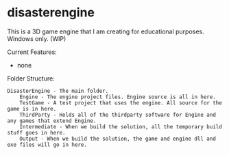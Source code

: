 # disasterengine
This is a 3D game engine that I am creating for educational purposes. Windows only. (WIP)

Current Features:
- none

Folder Structure:

	DisasterEngine - The main folder. 
		Engine - The engine project files. Engine source is all in here.  
		TestGame - A test project that uses the engine. All source for the game is in here.  
		ThirdParty - Holds all of the thirdparty software for Engine and any games that extend Engine.  
		Intermediate - When we build the solution, all the temporary build stuff goes in here.
		Output - When we build the solution, the game and engine dll and exe files will go in here.
